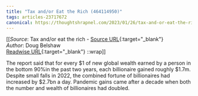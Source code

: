 ```yaml
---
title: "Tax and/or Eat the Rich (464114950)"
tags: articles-23717672
canonical: https://thoughtshrapnel.com/2023/01/26/tax-and-or-eat-the-rich/
---
```


[[_Source_: Tax and/or eat the rich - [Source URL](https://thoughtshrapnel.com/2023/01/26/tax-and-or-eat-the-rich/){:target="_blank"}<br>
_Author_: Doug Belshaw<br>
[Readwise URL](https://readwise.io/open/464114950){:target="_blank"}
::wrap]]

The report said that for every $1 of new global wealth earned by a person in the bottom 90%in the past two years, each billionaire gained roughly $1.7m. Despite small falls in 2022, the combined fortune of billionaires had increased by $2.7bn a day. Pandemic gains came after a decade when both the number and wealth of billionaires had doubled.
